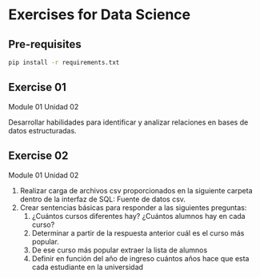 # Exercises for Data Science

## Pre-requisites

```bash
pip install -r requirements.txt
```

## Exercise 01

Module 01
Unidad 02

Desarrollar habilidades para identificar y analizar relaciones en bases de datos estructuradas.

## Exercise 02

Module 01
Unidad 02

1. Realizar carga de archivos csv proporcionados en la siguiente carpeta dentro de la interfaz de SQL: Fuente de datos csv.
1. Crear sentencias básicas para responder a las siguientes preguntas:
    1. ¿Cuántos cursos diferentes hay? ¿Cuántos alumnos hay en cada curso?
    1. Determinar a partir de la respuesta anterior cuál es el curso más popular.
    1. De ese curso más popular extraer la lista de alumnos
    1. Definir en función del año de ingreso cuántos años hace que esta cada estudiante en la universidad
